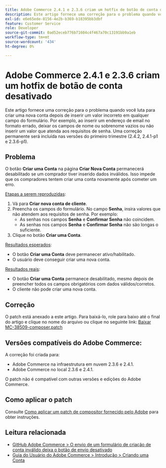 ```yaml
---
title: Adobe Commerce 2.4.1 e 2.3.6 criam um hotfix de botão de conta desativado
description: Este artigo fornece uma correção para o problema quando você luta para criar uma nova conta depois de inserir um valor incorreto em qualquer campo do formulário. Por exemplo, ao inserir um endereço de email no formato errado, deixar os campos de nome ou sobrenome vazios ou não inserir um valor que atenda aos requisitos de senha. Uma correção permanente será incluída nas versões do primeiro trimestre (2.4.2, 2.4.1-p1 e 2.3.6-p1).
exl-id: e6e65ede-8156-4e2b-b369-b18395bb3dbf
feature: Customer Service
role: Developer
source-git-commit: 0ad52eceb776b71604c4f467a70c13191bb9a1eb
workflow-type: tm+mt
source-wordcount: '434'
ht-degree: 0%

---
```


# Adobe Commerce 2.4.1 e 2.3.6 criam um hotfix de botão de conta desativado

Este artigo fornece uma correção para o problema quando você luta para criar uma nova conta depois de inserir um valor incorreto em qualquer campo do formulário. Por exemplo, ao inserir um endereço de email no formato errado, deixar os campos de nome ou sobrenome vazios ou não inserir um valor que atenda aos requisitos de senha. Uma correção permanente será incluída nas versões do primeiro trimestre (2.4.2, 2.4.1-p1 e 2.3.6-p1).

## Problema

O botão **Criar uma Conta** na página **Criar Nova Conta** permanecerá desabilitado se um comprador tiver inserido dados inválidos. Isso impede que os compradores tentem criar uma conta novamente após cometer um erro.

<u>Etapas a serem reproduzidas</u>:

1. Vá para **Criar nova conta de cliente**.
1. Preencha os campos do formulário. No campo **Senha**, insira valores que não atendem aos requisitos de senha. Por exemplo:
   * As senhas nos campos **Senha** e **Confirmar Senha** não coincidem.
   * As senhas nos campos **Senha** e **Confirmar Senha** não são longas o suficiente.
1. Clique no botão **Criar uma Conta**.

<u>Resultados esperados</u>:

* O botão **Criar uma Conta** deve permanecer ativo/habilitado.
* O usuário deve conseguir criar uma nova conta.

<u>Resultados reais</u>:

* O botão **Criar uma Conta** permanece desabilitado, mesmo depois de preencher todos os campos obrigatórios com dados válidos/corretos.
* O cliente não pode criar uma nova conta.

## Correção

O patch está anexado a este artigo. Para baixá-lo, role para baixo até o final do artigo e clique no nome do arquivo ou clique no seguinte link: [Baixar MC-38509-composer.patch](assets/MC-38509-composer.patch.zip)

## Versões compatíveis do Adobe Commerce:

A correção foi criada para:

* Adobe Commerce na infraestrutura em nuvem 2.3.6 e 2.4.1.
* Adobe Commerce no local 2.3.6 e 2.4.1.

O patch não é compatível com outras versões e edições do Adobe Commerce.

## Como aplicar o patch

Consulte [Como aplicar um patch de compositor fornecido pelo Adobe](/help/how-to/general/how-to-apply-a-composer-patch-provided-by-magento.md) para obter instruções.

## Leitura relacionada

* [GitHub Adobe Commerce > O envio de um formulário de criação de conta inválido deixa o botão de envio desativado](https://github.com/magento/magento2/issues/30513)
* [Guia do Usuário do Adobe Commerce > Introdução > Criando uma Conta](https://docs.magento.com/user-guide/magento/magento-account-create.html)
